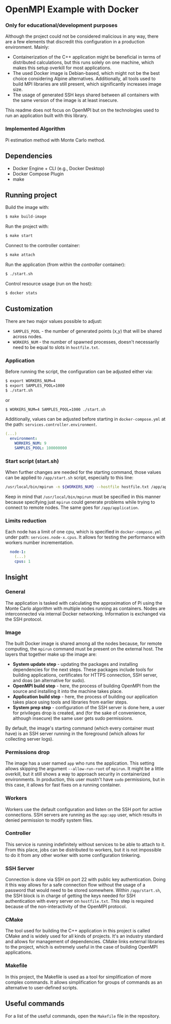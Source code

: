 # OpenMPI Example with Docker
### Only for educational/development purposes
Although the project could not be considered malicious in any way, there are a few elements that discredit this configuration in a production environment. Mainly:

*   Containerization of the C++ application might be beneficial in terms of distributed calculations, but this runs solely on one machine, which makes this setup overkill for most applications.
*   The used Docker image is Debian-based, which might not be the best choice considering Alpine alternatives. Additionally, all tools used to build MPI libraries are still present, which significantly increases image size.
*   The usage of generated SSH keys shared between all containers with the same version of the image is at least insecure.

This readme does not focus on OpenMPI but on the technologies used to run an application built with this library.

### Implemented Algorithm
Pi estimation method with Monte Carlo method.

## Dependencies
*   Docker Engine + CLI (e.g., Docker Desktop)
*   Docker Compose Plugin
*   make

## Running project
Build the image with:
```bash
$ make build-image
```

Run the project with:
```bash
$ make start
```

Connect to the controller container:
```bash
$ make attach
```

Run the application (from within the _controller_ container):
```bash
$ ./start.sh
```

Control resource usage (run on the host):
```bash
$ docker stats
```

## Customization
There are two major values possible to adjust:
*   `SAMPLES_POOL` - the number of generated points (x,y) that will be shared across nodes.
*   `WORKERS_NUM` - the number of spawned processes, doesn't necessarily need to be equal to slots in `hostfile.txt`.

### Application
Before running the script, the configuration can be adjusted either via:

```bash
$ export WORKERS_NUM=4
$ export SAMPLES_POOL=1000
$ ./start.sh
```
or
```bash
$ WORKERS_NUM=4 SAMPLES_POOL=1000 ./start.sh
```

Additionally, values can be adjusted before starting in `docker-compose.yml` at the path: `services.controller.environment`.

  ```yml
  (...)
    environment:
      WORKERS_NUM: 9
      SAMPLES_POOL: 100000000
  ```

### Start script (start.sh)
When further changes are needed for the starting command, those values can be applied to `/app/start.sh` script, especially to this line:

```bash
/usr/local/bin/mpirun -n ${WORKERS_NUM} --hostfile hostfile.txt /app/application ${SAMPLES_POOL}
```

Keep in mind that `/usr/local/bin/mpirun` must be specified in this manner because specifying just `mpirun` could generate problems while trying to connect to remote nodes. The same goes for `/app/application`.

### Limits reduction
Each node has a limit of one cpu, which is specified in `docker-compose.yml` under path: `services.node-x.cpus`. It allows for testing the performance with workers number incrementation.
```yml
  node-1:
    (...)
    cpus: 1
```

## Insight
### General
The application is tasked with calculating the approximation of Pi using the Monte Carlo algorithm with multiple nodes running as containers. Nodes are interconnected via internal Docker networking. Information is exchanged via the SSH protocol.

### Image
The built Docker image is shared among all the nodes because, for remote computing, the `mpirun` command must be present on the external host. The layers that together make up the image are:

*   **System update step** - updating the packages and installing dependencies for the next steps. These packages include tools for building applications, certificates for HTTPS connection, SSH server, and doas (an alternative for sudo).
*   **OpenMPI build step** - here, the process of building OpenMPI from the source and installing it into the machine takes place.
*   **Application build step** - here, the process of building our application takes place using tools and libraries from earlier steps.
*   **System prep step** - configuration of the SSH server is done here, a user for privileges drop is created, and (for the sake of convenience, although insecure) the same user gets sudo permissions.

By default, the image's starting command (which every container must have) is an SSH server running in the foreground (which allows for collecting server logs).

### Permissions drop
The image has a user named `app` who runs the application. This setting allows skipping the argument `--allow-run-root` of `mpirun`. It might be a little overkill, but it still shows a way to approach security in containerized environments. In production, this user mustn't have `sudo` permissions, but in this case, it allows for fast fixes on a running container.

### Workers
Workers use the default configuration and listen on the SSH port for active connections. SSH servers are running as the `app:app` user, which results in denied permission to modify system files.

### Controller
This service is running indefinitely without services to be able to attach to it. From this place, jobs can be distributed to workers, but it is not impossible to do it from any other worker with some configuration tinkering.

### SSH Server
Connection is done via SSH on port 22 with public key authentication. Doing it this way allows for a safe connection flow without the usage of a password that would need to be stored somewhere. Within `/app/start.sh`, the SSH block is in charge of getting the keys needed for SSH authentication with every server on `hostfile.txt`. This step is required because of the non-interactivity of the OpenMPI protocol.

### CMake
The tool used for building the C++ application in this project is called CMake and is widely used for all kinds of projects. It's an industry standard and allows for management of dependencies. CMake links external libraries to the project, which is extremely useful in the case of building OpenMPI applications.

### Makefile
In this project, the Makefile is used as a tool for simplification of more complex commands. It allows simplification for groups of commands as an alternative to user-defined scripts.

## Useful commands
For a list of the useful commands, open the `Makefile` file in the repository.